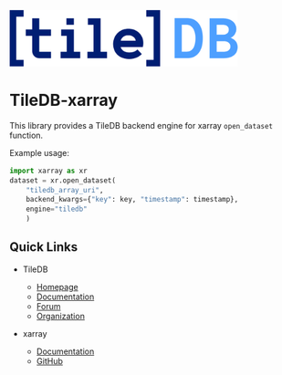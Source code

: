 <a href="https://tiledb.com"><img src="https://github.com/TileDB-Inc/TileDB/raw/dev/doc/source/_static/tiledb-logo_color_no_margin_@4x.png" alt="TileDB logo" width="400"></a>

# TileDB-xarray

This library provides a TileDB backend engine for xarray `open_dataset` function.

Example usage:

```python
import xarray as xr
dataset = xr.open_dataset(
    "tiledb_array_uri",
    backend_kwargs={"key": key, "timestamp": timestamp},
    engine="tiledb"
    )
```

## Quick Links

* TileDB
  * [Homepage](https://tiledb.com)
  * [Documentation](https://docs.tiledb.com/main/)
  * [Forum](https://forum.tiledb.io/)
  * [Organization](https://github.com/TileDB-Inc/)

* xarray
  * [Documentation](http://xarray.pydata.org/en/stable/)
  * [GitHub](https://github.com/pydata/xarray/)
